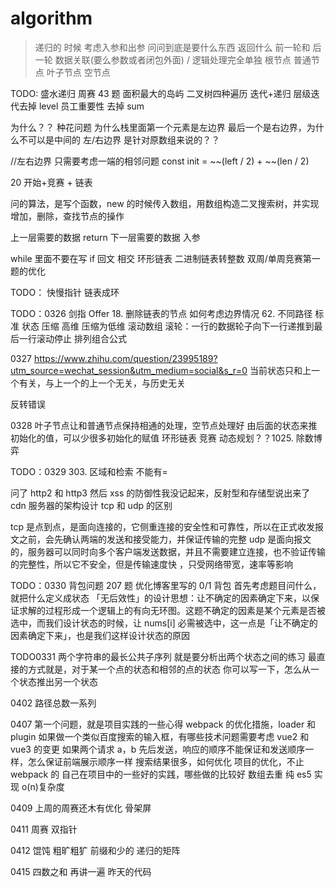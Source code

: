 # algorithm

> 递归的 时候 考虑入参和出参 问问到底是要什么东西 返回什么
> 前一轮和 后一轮 数据关联(要么参数或者闭包外面) / 逻辑处理完全单独
> 根节点 普通节点 叶子节点 空节点

TODO:
盛水递归
周赛 43 题
面积最大的岛屿
二叉树四种遍历 迭代+递归
层级迭代去掉 level
员工重要性 去掉 sum

为什么？？
种花问题
为什么栈里面第一个元素是左边界
最后一个是右边界，为什么不可以是中间的
左/右边界 是针对原数组来说的？？

//左右边界 只需要考虑一端的相邻问题
const init = ~~(left / 2) + ~~(len / 2)

20 开始+竞赛 + 链表

问的算法，是写个函数，new 的时候传入数组，用数组构造二叉搜索树，并实现增加，删除，查找节点的操作

上一层需要的数据 return
下一层需要的数据 入参

while 里面不要在写 if
回文 相交
环形链表
二进制链表转整数
双周/单周竞赛第一题的优化

TODO：
快慢指针
链表成环

TODO：0326
剑指 Offer 18. 删除链表的节点 如何考虑边界情况 62. 不同路径
标准
状态 压缩 高维 压缩为低维
滚动数组
滚轮：一行的数据轮子向下一行递推到最后一行滚动停止
排列组合公式

0327
https://www.zhihu.com/question/23995189?utm_source=wechat_session&utm_medium=social&s_r=0
当前状态只和上一个有关，与上一个的上一个无关，与历史无关

反转错误

0328
叶子节点让和普通节点保持相通的处理，空节点处理好
由后面的状态来推初始化的值，可以少很多初始化的赋值
环形链表
竞赛
动态规划？？1025. 除数博弈

TODO：0329 303. 区域和检索 不能有=

问了 http2 和 http3
然后 xss 的防御性我没记起来，反射型和存储型说出来了
cdn 服务器的架构设计
tcp 和 udp 的区别

tcp 是点到点，是面向连接的，它侧重连接的安全性和可靠性，所以在正式收发报文之前，会先确认两端的发送和接受能力，并保证传输的完整
udp 是面向报文的，服务器可以同时向多个客户端发送数据，并且不需要建立连接，也不验证传输的完整性，所以它不安全，但是传输速度快 ，只受网络带宽，速率等影响

TODO：0330
背包问题
207 题
优化博客里写的 0/1 背包
首先考虑题目问什么，就把什么定义成状态
「无后效性」的设计思想：让不确定的因素确定下来，以保证求解的过程形成一个逻辑上的有向无环图。这题不确定的因素是某个元素是否被选中，而我们设计状态的时候，让 nums[i] 必需被选中，这一点是「让不确定的因素确定下来」，也是我们这样设计状态的原因

TODO0331
两个字符串的最长公共子序列
就是要分析出两个状态之间的练习
最直接的方式就是，对于某一个点的状态和相邻的点的状态
你可以写一下，怎么从一个状态推出另一个状态

0402
路径总数一系列

0407
第一个问题，就是项目实践的一些心得
webpack 的优化措施，loader 和 plugin
如果做一个类似百度搜索的输入框，有哪些技术问题需要考虑
vue2 和 vue3 的变更
如果两个请求 a，b 先后发送，响应的顺序不能保证和发送顺序一样，怎么保证前端展示顺序一样
搜索结果很多，如何优化
项目的优化，不止 webpack 的
自己在项目中的一些好的实践，哪些做的比较好
数组去重 纯 es5 实现 o(n)复杂度

0409
上周的周赛还木有优化
骨架屏

0411
周赛
双指针

0412
馄饨
粗旷粗犷
前缀和少的
递归的矩阵

0415
四数之和 再讲一遍
昨天的代码